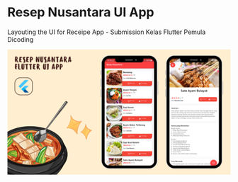 # Resep Nusantara UI App
Layouting the UI for Receipe App - Submission Kelas Flutter Pemula Dicoding

![Thumbnail](https://github.com/triagung128/resep-nusantara-ui-app/blob/master/assets/banner.png)